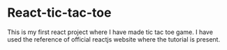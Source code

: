# React-tic-tac-toe
This is my first react project where I have made tic tac toe game. I have used the reference of official reactjs website where the tutorial is present.
